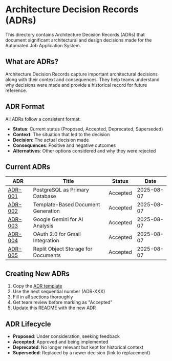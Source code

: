 # Architecture Decision Records (ADRs)

This directory contains Architecture Decision Records (ADRs) that document significant architectural and design decisions made for the Automated Job Application System.

## What are ADRs?
Architecture Decision Records capture important architectural decisions along with their context and consequences. They help teams understand why decisions were made and provide a historical record for future reference.

## ADR Format
All ADRs follow a consistent format:
- **Status**: Current status (Proposed, Accepted, Deprecated, Superseded)
- **Context**: The situation that led to the decision
- **Decision**: The actual decision made
- **Consequences**: Positive and negative outcomes
- **Alternatives**: Other options considered and why they were rejected

## Current ADRs

| ADR | Title | Status | Date |
|-----|-------|--------|------|
| [ADR-001](001-database-choice.md) | PostgreSQL as Primary Database | Accepted | 2025-08-07 |
| [ADR-002](002-document-generation-strategy.md) | Template-Based Document Generation | Accepted | 2025-08-07 |
| [ADR-003](003-ai-integration-approach.md) | Google Gemini for AI Analysis | Accepted | 2025-08-07 |
| [ADR-004](004-authentication-strategy.md) | OAuth 2.0 for Gmail Integration | Accepted | 2025-08-07 |
| [ADR-005](005-storage-strategy.md) | Replit Object Storage for Documents | Accepted | 2025-08-07 |

## Creating New ADRs
1. Copy the [ADR template](../templates/adr_template.md)
2. Use the next sequential number (ADR-XXX)
3. Fill in all sections thoroughly
4. Get team review before marking as "Accepted"
5. Update this README with the new ADR

## ADR Lifecycle
- **Proposed**: Under consideration, seeking feedback
- **Accepted**: Approved and being implemented
- **Deprecated**: No longer relevant but kept for historical context
- **Superseded**: Replaced by a newer decision (link to replacement)